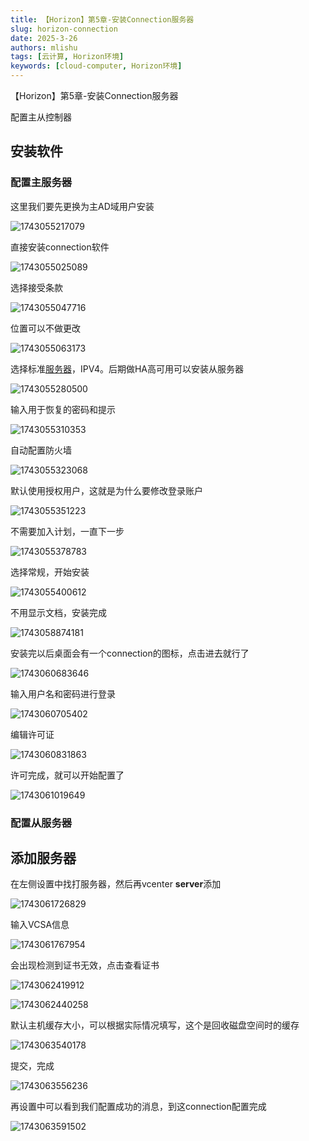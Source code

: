 ```yaml
---
title: 【Horizon】第5章-安装Connection服务器
slug: horizon-connection
date: 2025-3-26
authors: mlishu
tags: [云计算, Horizon环境]
keywords: [cloud-computer, Horizon环境]
---
```

【Horizon】第5章-安装Connection服务器

<!-- truncate -->

配置主从控制器

## 安装软件

### 配置主服务器

这里我们要先更换为主AD域用户安装

![1743055217079](https://www.mlishu.xyz/images/blog/CloudComputer/16-installconnection/1743055217079.png)

直接安装connection软件

![1743055025089](https://www.mlishu.xyz/images/blog/CloudComputer/16-installconnection/1743055025089.png)

选择接受条款

![1743055047716](https://www.mlishu.xyz/images/blog/CloudComputer/16-installconnection/1743055047716.png)

位置可以不做更改

![1743055063173](https://www.mlishu.xyz/images/blog/CloudComputer/16-installconnection/1743055063173.png)

选择标准[服务器](https://so.csdn.net/so/search?q=%E6%9C%8D%E5%8A%A1%E5%99%A8&spm=1001.2101.3001.7020)，IPV4。后期做HA高可用可以安装从服务器

![1743055280500](https://www.mlishu.xyz/images/blog/CloudComputer/16-installconnection/1743055280500.png)

输入用于恢复的密码和提示

![1743055310353](https://www.mlishu.xyz/images/blog/CloudComputer/16-installconnection/1743055310353.png)

自动配置防火墙

![1743055323068](https://www.mlishu.xyz/images/blog/CloudComputer/16-installconnection/1743055323068.png)

默认使用授权用户，这就是为什么要修改登录账户

![1743055351223](https://www.mlishu.xyz/images/blog/CloudComputer/16-installconnection/1743055351223.png)

不需要加入计划，一直下一步

![1743055378783](https://www.mlishu.xyz/images/blog/CloudComputer/16-installconnection/1743055378783.png)

选择常规，开始安装

![1743055400612](https://www.mlishu.xyz/images/blog/CloudComputer/16-installconnection/1743055400612.png)

不用显示文档，安装完成

![1743058874181](https://www.mlishu.xyz/images/blog/CloudComputer/16-installconnection/1743058874181.png)

安装完以后桌面会有一个connection的图标，点击进去就行了

![1743060683646](https://www.mlishu.xyz/images/blog/CloudComputer/16-installconnection/1743060683646.png)

输入用户名和密码进行登录

![1743060705402](https://www.mlishu.xyz/images/blog/CloudComputer/16-installconnection/1743060705402.png)

编辑许可证

![1743060831863](https://www.mlishu.xyz/images/blog/CloudComputer/16-installconnection/1743060831863.png)

许可完成，就可以开始配置了

![1743061019649](https://www.mlishu.xyz/images/blog/CloudComputer/16-installconnection/1743061019649.png)

### 配置从服务器

## 添加服务器

在左侧设置中找打服务器，然后再vcenter **server**添加

![1743061726829](https://www.mlishu.xyz/images/blog/CloudComputer/16-installconnection/1743061726829.png)

输入VCSA信息

![1743061767954](https://www.mlishu.xyz/images/blog/CloudComputer/16-installconnection/1743061767954.png)

会出现检测到证书无效，点击查看证书

![1743062419912](https://www.mlishu.xyz/images/blog/CloudComputer/16-installconnection/1743062419912.png)

![1743062440258](https://www.mlishu.xyz/images/blog/CloudComputer/16-installconnection/1743062440258.png)

默认主机缓存大小，可以根据实际情况填写，这个是回收磁盘空间时的缓存

![1743063540178](https://www.mlishu.xyz/images/blog/CloudComputer/16-installconnection/1743063540178.png)

提交，完成

![1743063556236](https://www.mlishu.xyz/images/blog/CloudComputer/16-installconnection/1743063556236.png)

再设置中可以看到我们配置成功的消息，到这connection配置完成

![1743063591502](https://www.mlishu.xyz/images/blog/CloudComputer/16-installconnection/1743063591502.png)
